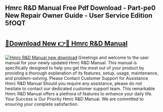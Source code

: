 ## Hmrc R&D Manual Free Pdf Download - Part-pe0 New Repair Owner Guide - User Service Edition 5fOQT

# <h2><a href="http://cf17059.oget.top/?id=Hmrc+R%26D+Manual">🔗Download New 👉🔴 Hmrc R&D Manual</a></h2>

[![Hmrc R&D Manual new download](https://i.imgur.com/5g1atiW.png)](http://cf17059.oget.top/?id=Hmrc+R%26D+Manual)
Greetings and welcome to the user manual for your newly updated Hmrc R&D Manual. This manual is specifically designed to help you get the most out of your product by providing a thorough explanation of its features, setup, usage, maintenance, and problem-solving. Please Contact Customer Support for Assistance Hmrc R&D Manual Should you require any assistance, please do not hesitate to contact our dedicated customer support team. This remarkable Hmrc R&D Manual offers a plethora of features to enhance your daily life. Your Success is Our Priority Hmrc R&D Manual. We are committed to ensuring your complete satisfaction.
